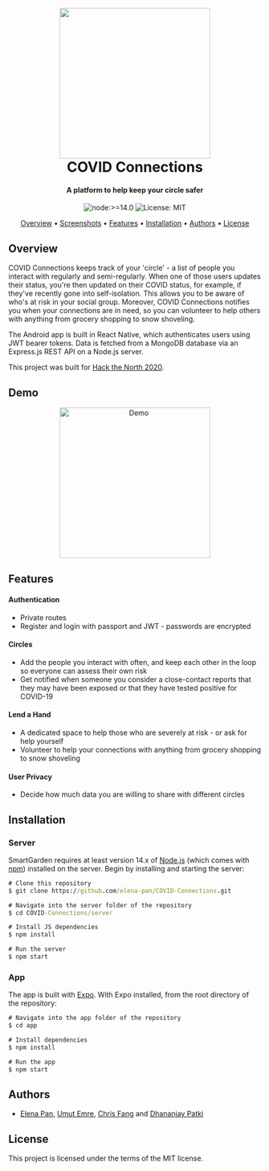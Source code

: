 <h1 align="center">
  <br>
  <img src="https://user-images.githubusercontent.com/52430997/104851182-b7702300-58b0-11eb-85b5-3fa7a427b494.png" width="300">
  <br>
  COVID Connections
  <br>
</h1>

<h4 align="center">A platform to help keep your circle safer</h4>


<p align="center">
  <img src="https://img.shields.io/badge/node-%3E=14.0-blue.svg?style=flat-square" alt="node:>=14.0">
  <img src="https://img.shields.io/badge/License-MIT-brightgreen.svg?style=flat-square" alt="License: MIT">
</p>

<p align="center">
  <a href="#overview">Overview</a> • <a href="#screenshots">Screenshots</a> • <a href="#features">Features</a> • <a href="#installation">Installation</a> • <a href="#authors">Authors</a> • <a href="#license">License</a>
</p>

## Overview

COVID Connections keeps track of your 'circle' - a list of people you interact with regularly and semi-regularly. When one of those users updates their status, you're then updated on their COVID status, for example, if they've recently gone into self-isolation. This allows you to be aware of who's at risk in your social group. Moreover, COVID Connections notifies you when your connections are in need, so you can volunteer to help others with anything from grocery shopping to snow shoveling.

The Android app is built in React Native, which authenticates users using JWT bearer tokens. Data is fetched from a MongoDB database via an Express.js REST API on a Node.js server. 

This project was built for [Hack the North 2020](https://devpost.com/software/htn-21).

## Demo

<p align="center">
  <img src="https://user-images.githubusercontent.com/52430997/104854415-d330f480-58c3-11eb-935e-12083e043d9f.gif" alt="Demo" width="300px">
</p>

## Features

#### Authentication
* Private routes
* Register and login with passport and JWT - passwords are encrypted

#### Circles
* Add the people you interact with often, and keep each other in the loop so everyone can assess their own risk
* Get notified when someone you consider a close-contact reports that they may have been exposed or that they have tested positive for COVID-19

#### Lend a Hand
* A dedicated space to help those who are severely at risk - or ask for help yourself
* Volunteer to help your connections with anything from grocery shopping to snow shoveling

#### User Privacy
* Decide how much data you are willing to share with different circles


## Installation

### Server

SmartGarden requires at least version 14.x of [Node.js](https://nodejs.org/en/) (which comes with [npm](http://npmjs.com/)) installed on the server. Begin by installing and starting the server:

```cmd
# Clone this repository
$ git clone https://github.com/elena-pan/COVID-Connections.git

# Navigate into the server folder of the repository
$ cd COVID-Connections/server

# Install JS dependencies
$ npm install

# Run the server
$ npm start
```

### App

The app is built with [Expo](https://expo.io/). With Expo installed, from the root directory of the repository:
```cmd
# Navigate into the app folder of the repository
$ cd app

# Install dependencies
$ npm install

# Run the app
$ npm start
```

## Authors

* [Elena Pan](https://github.com/elena-pan), [Umut Emre](https://github.com/umutcanemre), [Chris Fang](https://github.com/AntiChange) and [Dhananjay Patki](https://github.com/dpatki)


## License

This project is licensed under the terms of the MIT license.
